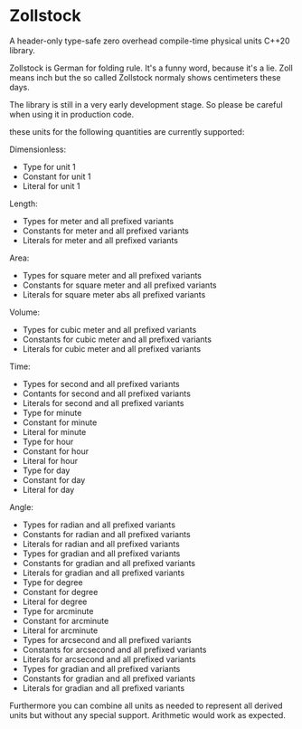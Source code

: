 # Zollstock
A header-only type-safe zero overhead compile-time physical units C++20 library.

Zollstock is German for folding rule. It's a funny word, because it's a lie. Zoll means inch but the
so called Zollstock normaly shows centimeters these days.

The library is still in a very early development stage. So please be careful when using it in
production code.

these units for the following quantities are currently supported:

Dimensionless:
  - Type for unit 1
  - Constant for unit 1
  - Literal for unit 1

Length:
  - Types for meter and all prefixed variants
  - Constants for meter and all prefixed variants
  - Literals for meter and all prefixed variants

Area:
  - Types for square meter and all prefixed variants
  - Constants for square meter and all prefixed variants
  - Literals for square meter abs all prefixed variants

Volume:
  - Types for cubic meter and all prefixed variants
  - Constants for cubic meter and all prefixed variants
  - Literals for cubic meter and all prefixed variants

Time:
  - Types for second and all prefixed variants
  - Contants for second and all prefixed variants
  - Literals for second and all prefixed variants
  - Type for minute
  - Constant for minute
  - Literal for minute
  - Type for hour
  - Constant for hour
  - Literal for hour
  - Type for day
  - Constant for day
  - Literal for day

Angle:
  - Types for radian and all prefixed variants
  - Constants for radian and all prefixed variants
  - Literals for radian and all prefixed variants
  - Types for gradian and all prefixed variants
  - Constants for gradian and all prefixed variants
  - Literals for gradian and all prefixed variants
  - Type for degree
  - Constant for degree
  - Literal for degree
  - Type for arcminute
  - Constant for arcminute
  - Literal for arcminute
  - Types for arcsecond and all prefixed variants
  - Constants for arcsecond and all prefixed variants
  - Literals for arcsecond and all prefixed variants
  - Types for gradian and all prefixed variants
  - Constants for gradian and all prefixed variants
  - Literals for gradian and all prefixed variants


Furthermore you can combine all units as needed to represent all derived units but without any
special support. Arithmetic would work as expected.
